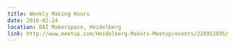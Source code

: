 ```yaml
---
title: Weekly Making Hours
date: 2016-02-24
location: DAI Makerspace, Heidelberg
link: http://www.meetup.com/Heidelberg-Makers-Meetup/events/228951895/
---
```

